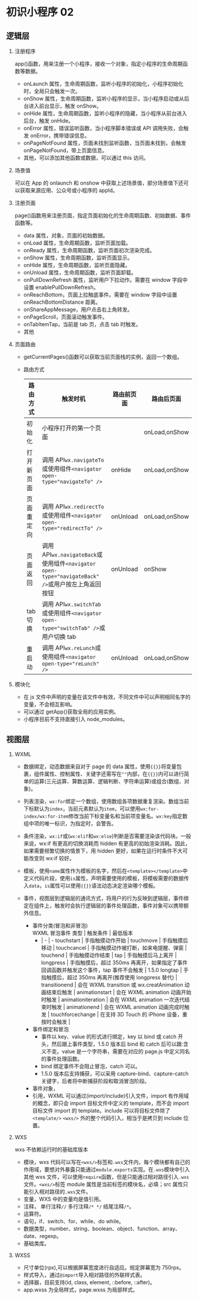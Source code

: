# 初识小程序 02

## 逻辑层

1.  注册程序

    app()函数，用来注册一个小程序，接收一个对象，指定小程序的生命周期函数等数据。

    - onLaunch 属性，生命周期函数，监听小程序的初始化，小程序初始化时，全局只会触发一次。
    - onShow 属性，生命周期函数，监听小程序的显示，当小程序启动或从后台进入前台显示，触发 onShow。
    - onHide 属性，生命周期函数，监听小程序的隐藏，当小程序从前台进入后台，触发 onHide。
    - onError 属性，错误监听函数，当小程序脚本错误或 API 调用失败，会触发 onError，携带错误信息。
    - onPageNotFound 属性，页面未找到监听函数，当页面未找到，会触发 onPageNotFound，带上页面信息。
    - 其他，可以添加其他函数或数据，可以通过 this 访问。

2.  场景值

    可以在 App 的 onlaunch 和 onshow 中获取上述场景值，部分场景值下还可以获取来源应用、公众号或小程序的 appId。

3.  注册页面

    page()函数用来注册页面，指定页面初始化的生命周期函数、初始数据、事件函数等。

    - data 属性，对象，页面的初始数据。
    - onLoad 属性，生命周期函数，监听页面加载。
    - onReady 属性，生命周期函数，监听页面初次渲染完成。
    - onShow 属性，生命周期函数，监听页面显示。
    - onHide 属性，生命周期函数，监听页面隐藏。
    - onUnload 属性，生命周期函数，监听页面卸载。
    - onPullDownRefresh 属性，监听用户下拉动作。需要在 window 字段中设置 enablePullDownRefresh。
    - onReachBottom，页面上拉触底事件。需要在 window 字段中设置 onReachBottomDistance 距离。
    - onShareAppMessage，用户点击右上角转发。
    - onPageScroll，页面滚动触发事件。
    - onTabItemTap，当前是 tab 页，点击 tab 时触发。
    - 其他

4.  页面路由

    - getCurrentPages()函数可以获取当前页面栈的实例，返回一个数组。
    - 路由方式

      | 路由方式   | 触发时机                                                                                          | 路由前页面 | 路由后页面    |
      | ---------- | ------------------------------------------------------------------------------------------------- | ---------- | ------------- |
      | 初始化     | 小程序打开的第一个页面                                                                            |            | onLoad,onShow |
      | 打开新页面 | 调用 API`wx.navigateTo`或使用组件`<navigator open-type="navigateTo" />`                           | onHide     | onLoad,onShow |
      | 页面重定向 | 调用 API`wx.redirectTo`或使用组件`<navigator open-type="redirectTo" />`                           | onUnload   | onLoad,onShow |
      | 页面返回   | 调用 API`wx.navigateBack`或使用组件`<navigator open-type="navigateBack" />`或用户按左上角返回按钮 | onUnload   | onShow        |
      | tab 切换   | 调用 API`wx.switchTab`或使用组件`<navigator open-type="switchTab" />`或用户切换 tab               |            |
      | 重启动     | 调用 API`wx.reLunch`或使用组件`<navigator open-type="reLunch" />`                                 | onUnload   | onLoad,onShow |

5.  模块化

    - 在 js 文件中声明的变量在该文件中有效，不同文件中可以声明相同名字的变量，不会相互影响。
    - 可以通过 getApp()获取全局的应用实例。
    - 小程序目前不支持直接引入 node_modules。

## 视图层

1.  WXML

    - 数据绑定，动态数据来自对于 page 的 data 属性，使用`{{}}`将变量包裹，组件属性、控制属性、关键字还需写在`""`内部，在`{{}}`内可以进行简单的运算(三元运算、算数运算、逻辑判断、字符串运算)或组合(数组、对象)。
    - 列表渲染，`wx:for`绑定一个数组，使用数组各项数据重复渲染。数组当前下标默认为`index`，当前元素默认为`item`，可以使用`wx:for-index/wx:for-item`修改当前下标变量名和当前项变量名。`wx:key`指定数组中项的唯一标识，为指定时，会警告。
    - 条件渲染，`wx:if`或(`wx:elif`和`wx:else`)判断是否需要渲染该代码块。一般来说，wx:if 有更高的切换消耗而 hidden 有更高的初始渲染消耗。因此，如果需要频繁切换的情景下，用 hidden 更好，如果在运行时条件不大可能改变则 wx:if 较好。
    - 模板，使用`name`属性作为模板的名字，然后在`<template></template>`中定义代码片段，使用`is`属性，声明需要使用的模板，将模板需要的数据传入`data`，`is`属性可以使用`{{}}`语法动态决定渲染哪个模板。
    - 事件，视图层到逻辑层的通讯方式，将用户的行为反映到逻辑层，事件绑定在组件上，触发时会执行逻辑层的事件处理函数，事件对象可以携带额外信息。

      - 事件分类(冒泡和非冒泡)  
        WXML 冒泡事件
        类型 | 触发条件 | 最低版本
        - | - | -
          touchstart | 手指触摸动作开始 |
          touchmove | 手指触摸后移动 |
          touchcancel | 手指触摸动作被打断，如来电提醒、弹窗 |
          touchend | 手指触摸动作结束 |
          tap | 手指触摸后马上离开 |
          longpress | 手指触摸后，超过 350ms 再离开，如果指定了事件回调函数并触发这个事件，tap 事件不会触发 | 1.5.0
          longtap | 手指触摸后，超过 350ms 再离开(推荐使用 longpress 替代) |
          transitionend | 会在 WXML transition 或 wx.creatAnimation 动画结束后触发 |
          animationstart | 会在 WXML animation 动画开始时触发 |
          animationiteration | 会在 WXML animation 一次迭代结束时触发 |
          animationend | 会在 WXML animation 动画完成时触发 |
          touchforcechange | 在支持 3D Touch 的 iPhone 设备，重按时会触发 |
      - 事件绑定和冒泡
        - 事件以 key、value 的形式进行绑定，key 以 bind 或 catch 开头，然后跟上事件类型，1.5.0 版本后 bind 和 catch 后可以跟:含义不变。value 是一个字符串，需要在对应的 page.js 中定义同名的事件处理函数。
        - bind 绑定事件不会阻止冒泡，catch 可以。
        - 1.5.0 版本后支持捕获，可以采用 capture-bind、capture-catch 关键字，后者将中断捕获阶段和取消冒泡阶段。
      - 事件对象，
      - 引用，WXML 可以通过(import/include)引入文件，import 有作用域的概念，即只会 import 目标文件中定义的 template，而不会 import 目标文件 import 的 template。include 可以将目标文件除了 `<template/>` `<wxs/>` 外的整个代码引入，相当于是拷贝到 include 位置。

2.  WXS

    wxs 不依赖运行时的基础库版本

    - 模块，wxs 代码可以写在`<wxs/>`标签和`.wxs`文件内，每个模块都有自己的作用域，要想对外暴露只能通过`module.exports`实现。在`.wxs`模块中引入其他 wxs 文件，可以使用`require`函数，但是只能通过相对路径引入`.wxs`文件。`<wxs/>`标签 module 属性是当前标签的模块名，必填；src 属性只能引入相对路径的`.wxs`文件。
    - 变量，WXS 中的变量均是值引用。
    - 注释， 单行注释`//` 多行注释`/* */` 结尾注释`/*`。
    - 运算符。
    - 语句，if、switch、for、while、do while。
    - 数据类型，number、string、boolean、object、function、array、date、regexp。
    - 基础类库。

3.  WXSS
    - 尺寸单位(rpx),可以根据屏幕宽度进行自适应。规定屏幕宽为 750rpx。
    - 样式导入，通过`@import`导入相对路径的外联样式表。
    - 选择器，目前支持(id, class, element, ::before, ::after)。
    - app.wxss 为全局样式，page.wxss 为局部样式。
